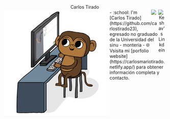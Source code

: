 <div align='center'>Carlos Tirado</h1></div>
<div align="center">
<a href="www.linkedin.com/in/carlos-mario-tirado-tovar-a713a6247" target="_blank" rel="nofollow"><img align="right" alt="Keshav's Linkdein" width="22px" src="https://img.icons8.com/color/48/000000/linkedin-2--v2.png" /></a><a href="https://www.instagram.com/carlosmariotirado/" target="_blank" rel="nofollow"><img align="right" width="22px" src="https://img.icons8.com/color/48/000000/instagram-new--v2.png" /></a>
</div>

<img src='https://github.com/keshavsingh4522/keshavsingh4522/blob/master/Assets/Monkey_Kid_Coding.gif' align='left'>
- :school: I'm [Carlos Tirado](https://github.com/carlostirado23), egresado no graduado de la Universidad del sinu - monteria 
- 🌐 Vsisita mi [porfolio website](https://carlosmariotirado.netlify.app/) para obtener información completa y contacto.

